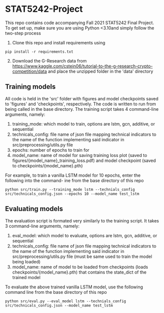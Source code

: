# STAT5242-Project

This repo contains code accompanying Fall 2021 STAT5242 Final Project. To get set up, make sure you are using Python <3.10and  simply follow the two-step process

1. Clone this repo and install requirements using

```
pip install -r requirements.txt
```

2. Download the G-Research data from <https://www.kaggle.com/cstein06/tutorial-to-the-g-research-crypto-competition/data> and place the unzipped folder in the 'data' directory

## Training models

All code is held in the 'src' folder with figures and model checkpoints saved to 'figures' and 'checkpoints', respectively. The code is written to run from being called in the base directory. The training script takes 4 command-line arguments, namely:

1. training_mode: which model to train, options are lstm, gcn, additive, or sequential
2. technicals_config: file name of json file mapping technical indicators to the name of the function implementing said indicator in src/preprocessing/utils.py file
3. epochs: number of epochs to train for
4. model_name: name of model for saving training loss plot (saved to figures/{model_name}_training_loss.pdf) and model checkpoint (saved to checkpoints/{model_name}.pth)

For example, to train a vanilla LSTM model for 10 epochs, enter the following into the command- ine from the base directory of this repo

```
python src/train.py --training_mode lstm --technials_config src/technicals_config.json --epochs 10 --model_name test_lstm
```

## Evaluating models

The evaluation script is formated very similarly to the training script. It takes 3 command-line arguments, namely:

1. eval_model: which model to evaluate, options are lstm, gcn, additive, or sequential
2. technicals_config: file name of json file mapping technical indicators to the name of the function implementing said indicator in src/preprocessing/utils.py file (must be same used to train the model being loaded)
3. model_name: name of model to be loaded from checkpoints (loads checkpoints/{model_name}.pth) that contains the state_dict of the trained model

To evaluate the above trained vanilla LSTM model, use the following command line from the base directory of this repo

```
python src/eval.py --eval_model lstm --technials_config src/technicals_config.json --model_name test_lstm
```